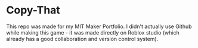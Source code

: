 # Copy-That

This repo was made for my MIT Maker Portfolio. I didn't actually use Github while making this game - it was made directly on Roblox studio (which already has a good collaboration and version control system).
